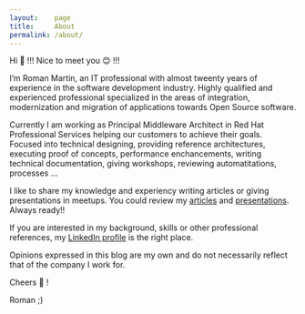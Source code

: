 ```yaml
---
layout:    page
title:     About
permalink: /about/
---
```


Hi :open_hands: !!! Nice to meet you :blush: !!!

I’m Roman Martin, an IT professional with almost tweenty years of experience in the software development industry.
Highly qualified and experienced professional specialized in the areas of integration, modernization
and migration of applications towards Open Source software.

Currently I am working as Principal Middleware Architect in Red Hat Professional Services helping our customers to
achieve their goals. Focused into technical designing, providing reference architectures, executing proof of concepts,
performance enchancements, writing technical documentation, giving workshops, reviewing automatitations, processes ... 

I like to share my knowledge and experiency writing articles or giving presentations in meetups. You could
review my [articles](/articles) and [presentations](/meetups). Always ready!!

If you are interested in my background, skills or other professional references,
my [LinkedIn profile](https://www.linkedin.com/in/jromanmartin/) is the right place.

Opinions expressed in this blog are my own and do not necessarily reflect that of the company I work for.

Cheers :beers: ! 

Roman ;)
